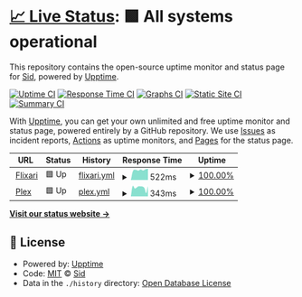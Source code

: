 # [📈 Live Status](https://SDS1337.github.io/upptime): <!--live status--> **🟩 All systems operational**

This repository contains the open-source uptime monitor and status page for [Sid](https://SDS1337.github.io/upptime), powered by [Upptime](https://github.com/upptime/upptime).

[![Uptime CI](https://github.com/SDS1337/upptime/workflows/Uptime%20CI/badge.svg)](https://github.com/SDS1337/upptime/actions?query=workflow%3A%22Uptime+CI%22)
[![Response Time CI](https://github.com/SDS1337/upptime/workflows/Response%20Time%20CI/badge.svg)](https://github.com/SDS1337/upptime/actions?query=workflow%3A%22Response+Time+CI%22)
[![Graphs CI](https://github.com/SDS1337/upptime/workflows/Graphs%20CI/badge.svg)](https://github.com/SDS1337/upptime/actions?query=workflow%3A%22Graphs+CI%22)
[![Static Site CI](https://github.com/SDS1337/upptime/workflows/Static%20Site%20CI/badge.svg)](https://github.com/SDS1337/upptime/actions?query=workflow%3A%22Static+Site+CI%22)
[![Summary CI](https://github.com/SDS1337/upptime/workflows/Summary%20CI/badge.svg)](https://github.com/SDS1337/upptime/actions?query=workflow%3A%22Summary+CI%22)

With [Upptime](https://upptime.js.org), you can get your own unlimited and free uptime monitor and status page, powered entirely by a GitHub repository. We use [Issues](https://github.com/SDS1337/upptime/issues) as incident reports, [Actions](https://github.com/SDS1337/upptime/actions) as uptime monitors, and [Pages](https://SDS1337.github.io/upptime) for the status page.

<!--start: status pages-->
<!-- This summary is generated by Upptime (https://github.com/upptime/upptime) -->
<!-- Do not edit this manually, your changes will be overwritten -->
<!-- prettier-ignore -->
| URL | Status | History | Response Time | Uptime |
| --- | ------ | ------- | ------------- | ------ |
| <img alt="" src="https://assets.flixari.co/organizr/logo.png" height="13"> [Flixari](https://flixari.co) | 🟩 Up | [flixari.yml](https://github.com/SDS1337/upptime/commits/HEAD/history/flixari.yml) | <details><summary><img alt="Response time graph" src="./graphs/flixari/response-time-week.png" height="20"> 522ms</summary><br><a href="https://status.flixari.co/history/flixari"><img alt="Response time 660" src="https://img.shields.io/endpoint?url=https%3A%2F%2Fraw.githubusercontent.com%2FSDS1337%2Fupptime%2FHEAD%2Fapi%2Fflixari%2Fresponse-time.json"></a><br><a href="https://status.flixari.co/history/flixari"><img alt="24-hour response time 435" src="https://img.shields.io/endpoint?url=https%3A%2F%2Fraw.githubusercontent.com%2FSDS1337%2Fupptime%2FHEAD%2Fapi%2Fflixari%2Fresponse-time-day.json"></a><br><a href="https://status.flixari.co/history/flixari"><img alt="7-day response time 522" src="https://img.shields.io/endpoint?url=https%3A%2F%2Fraw.githubusercontent.com%2FSDS1337%2Fupptime%2FHEAD%2Fapi%2Fflixari%2Fresponse-time-week.json"></a><br><a href="https://status.flixari.co/history/flixari"><img alt="30-day response time 509" src="https://img.shields.io/endpoint?url=https%3A%2F%2Fraw.githubusercontent.com%2FSDS1337%2Fupptime%2FHEAD%2Fapi%2Fflixari%2Fresponse-time-month.json"></a><br><a href="https://status.flixari.co/history/flixari"><img alt="1-year response time 523" src="https://img.shields.io/endpoint?url=https%3A%2F%2Fraw.githubusercontent.com%2FSDS1337%2Fupptime%2FHEAD%2Fapi%2Fflixari%2Fresponse-time-year.json"></a></details> | <details><summary><a href="https://status.flixari.co/history/flixari">100.00%</a></summary><a href="https://status.flixari.co/history/flixari"><img alt="All-time uptime 99.38%" src="https://img.shields.io/endpoint?url=https%3A%2F%2Fraw.githubusercontent.com%2FSDS1337%2Fupptime%2FHEAD%2Fapi%2Fflixari%2Fuptime.json"></a><br><a href="https://status.flixari.co/history/flixari"><img alt="24-hour uptime 100.00%" src="https://img.shields.io/endpoint?url=https%3A%2F%2Fraw.githubusercontent.com%2FSDS1337%2Fupptime%2FHEAD%2Fapi%2Fflixari%2Fuptime-day.json"></a><br><a href="https://status.flixari.co/history/flixari"><img alt="7-day uptime 100.00%" src="https://img.shields.io/endpoint?url=https%3A%2F%2Fraw.githubusercontent.com%2FSDS1337%2Fupptime%2FHEAD%2Fapi%2Fflixari%2Fuptime-week.json"></a><br><a href="https://status.flixari.co/history/flixari"><img alt="30-day uptime 100.00%" src="https://img.shields.io/endpoint?url=https%3A%2F%2Fraw.githubusercontent.com%2FSDS1337%2Fupptime%2FHEAD%2Fapi%2Fflixari%2Fuptime-month.json"></a><br><a href="https://status.flixari.co/history/flixari"><img alt="1-year uptime 99.82%" src="https://img.shields.io/endpoint?url=https%3A%2F%2Fraw.githubusercontent.com%2FSDS1337%2Fupptime%2FHEAD%2Fapi%2Fflixari%2Fuptime-year.json"></a></details>
| <img alt="" src="https://assets.flixari.co/apps/plex.png" height="13"> [Plex](https://plex.flixari.co/web/index.html) | 🟩 Up | [plex.yml](https://github.com/SDS1337/upptime/commits/HEAD/history/plex.yml) | <details><summary><img alt="Response time graph" src="./graphs/plex/response-time-week.png" height="20"> 343ms</summary><br><a href="https://status.flixari.co/history/plex"><img alt="Response time 477" src="https://img.shields.io/endpoint?url=https%3A%2F%2Fraw.githubusercontent.com%2FSDS1337%2Fupptime%2FHEAD%2Fapi%2Fplex%2Fresponse-time.json"></a><br><a href="https://status.flixari.co/history/plex"><img alt="24-hour response time 406" src="https://img.shields.io/endpoint?url=https%3A%2F%2Fraw.githubusercontent.com%2FSDS1337%2Fupptime%2FHEAD%2Fapi%2Fplex%2Fresponse-time-day.json"></a><br><a href="https://status.flixari.co/history/plex"><img alt="7-day response time 343" src="https://img.shields.io/endpoint?url=https%3A%2F%2Fraw.githubusercontent.com%2FSDS1337%2Fupptime%2FHEAD%2Fapi%2Fplex%2Fresponse-time-week.json"></a><br><a href="https://status.flixari.co/history/plex"><img alt="30-day response time 345" src="https://img.shields.io/endpoint?url=https%3A%2F%2Fraw.githubusercontent.com%2FSDS1337%2Fupptime%2FHEAD%2Fapi%2Fplex%2Fresponse-time-month.json"></a><br><a href="https://status.flixari.co/history/plex"><img alt="1-year response time 377" src="https://img.shields.io/endpoint?url=https%3A%2F%2Fraw.githubusercontent.com%2FSDS1337%2Fupptime%2FHEAD%2Fapi%2Fplex%2Fresponse-time-year.json"></a></details> | <details><summary><a href="https://status.flixari.co/history/plex">100.00%</a></summary><a href="https://status.flixari.co/history/plex"><img alt="All-time uptime 99.25%" src="https://img.shields.io/endpoint?url=https%3A%2F%2Fraw.githubusercontent.com%2FSDS1337%2Fupptime%2FHEAD%2Fapi%2Fplex%2Fuptime.json"></a><br><a href="https://status.flixari.co/history/plex"><img alt="24-hour uptime 100.00%" src="https://img.shields.io/endpoint?url=https%3A%2F%2Fraw.githubusercontent.com%2FSDS1337%2Fupptime%2FHEAD%2Fapi%2Fplex%2Fuptime-day.json"></a><br><a href="https://status.flixari.co/history/plex"><img alt="7-day uptime 100.00%" src="https://img.shields.io/endpoint?url=https%3A%2F%2Fraw.githubusercontent.com%2FSDS1337%2Fupptime%2FHEAD%2Fapi%2Fplex%2Fuptime-week.json"></a><br><a href="https://status.flixari.co/history/plex"><img alt="30-day uptime 99.95%" src="https://img.shields.io/endpoint?url=https%3A%2F%2Fraw.githubusercontent.com%2FSDS1337%2Fupptime%2FHEAD%2Fapi%2Fplex%2Fuptime-month.json"></a><br><a href="https://status.flixari.co/history/plex"><img alt="1-year uptime 99.77%" src="https://img.shields.io/endpoint?url=https%3A%2F%2Fraw.githubusercontent.com%2FSDS1337%2Fupptime%2FHEAD%2Fapi%2Fplex%2Fuptime-year.json"></a></details>

<!--end: status pages-->

[**Visit our status website →**](https://SDS1337.github.io/upptime)

## 📄 License

- Powered by: [Upptime](https://github.com/upptime/upptime)
- Code: [MIT](./LICENSE) © [Sid](https://SDS1337.github.io/upptime)
- Data in the `./history` directory: [Open Database License](https://opendatacommons.org/licenses/odbl/1-0/)
